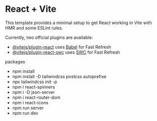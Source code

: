 # React + Vite

This template provides a minimal setup to get React working in Vite with HMR and some ESLint rules.

Currently, two official plugins are available:

- [@vitejs/plugin-react](https://github.com/vitejs/vite-plugin-react/blob/main/packages/plugin-react/README.md) uses [Babel](https://babeljs.io/) for Fast Refresh
- [@vitejs/plugin-react-swc](https://github.com/vitejs/vite-plugin-react-swc) uses [SWC](https://swc.rs/) for Fast Refresh

packages
- npm install 
- npm install -D tailwindcss postcss autoprefixe
- npx tailwindcss init -p
- npm i react-spinners
- npm i -D json-server  
- npm i react-router-dom
- npm i react-icons 
- npm run server    
- npm run dev
    